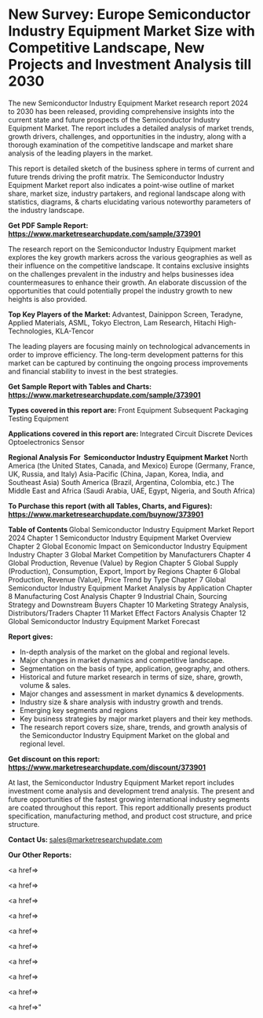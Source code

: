 # New Survey: Europe Semiconductor Industry Equipment Market Size with Competitive Landscape, New Projects and Investment Analysis till 2030

The new Semiconductor Industry Equipment Market research report 2024 to 2030 has been released, providing comprehensive insights into the current state and future prospects of the Semiconductor Industry Equipment Market. The report includes a detailed analysis of market trends, growth drivers, challenges, and opportunities in the industry, along with a thorough examination of the competitive landscape and market share analysis of the leading players in the market.

This report is detailed sketch of the business sphere in terms of current and future trends driving the profit matrix. The Semiconductor Industry Equipment Market report also indicates a point-wise outline of market share, market size, industry partakers, and regional landscape along with statistics, diagrams, &amp; charts elucidating various noteworthy parameters of the industry landscape.

<strong><b>Get PDF Sample Report: <a href=https://www.marketresearchupdate.com/sample/373901>https://www.marketresearchupdate.com/sample/373901</a></b></strong>

The research report on the Semiconductor Industry Equipment market explores the key growth markers across the various geographies as well as their influence on the competitive landscape. It contains exclusive insights on the challenges prevalent in the industry and helps businesses idea countermeasures to enhance their growth. An elaborate discussion of the opportunities that could potentially propel the industry growth to new heights is also provided.

<strong><b>Top Key Players of the Market:
</b></strong>Advantest, Dainippon Screen, Teradyne, Applied Materials, ASML, Tokyo Electron, Lam Research, Hitachi High-Technologies, KLA-Tencor<strong><b>
</b></strong>

The leading players are focusing mainly on technological advancements in order to improve efficiency. The long-term development patterns for this market can be captured by continuing the ongoing process improvements and financial stability to invest in the best strategies.

<strong><b>Get Sample Report with Tables and Charts: <a href=https://www.marketresearchupdate.com/sample/373901>https://www.marketresearchupdate.com/sample/373901</a></b></strong>

<strong><b>Types covered in this report are:
</b></strong>Front Equipment
Subsequent Packaging
Testing Equipment<strong><b>
</b></strong>

<strong><b>Applications covered in this report are:
</b></strong>Integrated Circuit
Discrete Devices
Optoelectronics
Sensor<strong><b>
</b></strong>

<strong><b>Regional Analysis For  Semiconductor Industry Equipment Market</b></strong><strong><b>
</b></strong>North America (the United States, Canada, and Mexico)
Europe (Germany, France, UK, Russia, and Italy)
Asia-Pacific (China, Japan, Korea, India, and Southeast Asia)
South America (Brazil, Argentina, Colombia, etc.)
The Middle East and Africa (Saudi Arabia, UAE, Egypt, Nigeria, and South Africa)

<strong><b>To Purchase this report (with all Tables, Charts, and Figures): <a href=https://www.marketresearchupdate.com/buynow/373901>https://www.marketresearchupdate.com/buynow/373901</a></b></strong>

<strong><b>Table of Contents</b></strong><strong><b>
</b></strong>Global Semiconductor Industry Equipment Market Report 2024
Chapter 1 Semiconductor Industry Equipment Market Overview
Chapter 2 Global Economic Impact on Semiconductor Industry Equipment Industry
Chapter 3 Global Market Competition by Manufacturers
Chapter 4 Global Production, Revenue (Value) by Region
Chapter 5 Global Supply (Production), Consumption, Export, Import by Regions
Chapter 6 Global Production, Revenue (Value), Price Trend by Type
Chapter 7 Global Semiconductor Industry Equipment Market Analysis by Application
Chapter 8 Manufacturing Cost Analysis
Chapter 9 Industrial Chain, Sourcing Strategy and Downstream Buyers
Chapter 10 Marketing Strategy Analysis, Distributors/Traders
Chapter 11 Market Effect Factors Analysis
Chapter 12 Global Semiconductor Industry Equipment Market Forecast

<strong><b>Report gives:</b></strong>

- In-depth analysis of the market on the global and regional levels.
- Major changes in market dynamics and competitive landscape.
- Segmentation on the basis of type, application, geography, and others.
- Historical and future market research in terms of size, share, growth, volume &amp; sales.
- Major changes and assessment in market dynamics &amp; developments.
- Industry size &amp; share analysis with industry growth and trends.
- Emerging key segments and regions
- Key business strategies by major market players and their key methods.
- The research report covers size, share, trends, and growth analysis of the Semiconductor Industry Equipment Market on the global and regional level.

<strong><b>Get discount on this report: <a href=https://www.marketresearchupdate.com/discount/373901>https://www.marketresearchupdate.com/discount/373901</a></b></strong>

At last, the Semiconductor Industry Equipment Market report includes investment come analysis and development trend analysis. The present and future opportunities of the fastest growing international industry segments are coated throughout this report. This report additionally presents product specification, manufacturing method, and product cost structure, and price structure.

<strong><b>Contact Us:
</b></strong>sales@marketresearchupdate.com

<strong>Our Other Reports:</strong>

<a href=></a>

<a href=></a>

<a href=></a>

<a href=></a>

<a href=></a>

<a href=></a>

<a href=></a>

<a href=></a>

<a href=></a>

<a href=></a>"
